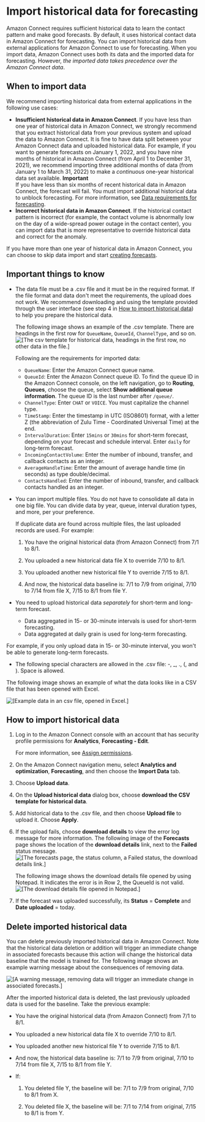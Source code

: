 # Import historical data for forecasting<a name="import-data-for-forecasting"></a>

Amazon Connect requires sufficient historical data to learn the contact pattern and make good forecasts\. By default, it uses historical contact data in Amazon Connect for forecasting\. You can import historical data from external applications for Amazon Connect to use for forecasting\. When you import data, Amazon Connect uses both its data and the imported data for forecasting\. However, *the imported data takes precedence over the Amazon Connect data*\. 

## When to import data<a name="when-import-data-for-forecasting"></a>

We recommend importing historical data from external applications in the following use cases:
+ **Insufficient historical data in Amazon Connect**\. If you have less than one year of historical data in Amazon Connect, we strongly recommend that you extract historical data from your previous system and upload the data to Amazon Connect\. It is fine to have data split between your Amazon Connect data and uploaded historical data\. For example, if you want to generate forecasts on January 1, 2022, and you have nine months of historical in Amazon Connect \(from April 1 to December 31, 2021\), we recommend importing three additional months of data \(from January 1 to March 31, 2022\) to make a *continuous* one\-year historical data set available\. 
**Important**  
If you have less than six months of recent historical data in Amazon Connect, the forecast will fail\. You must import additional historical data to unblock forecasting\. For more information, see [Data requirements for forecasting](data-requirements-for-forecasting.md)\.
+ **Incorrect historical data in Amazon Connect**\. If the historical contact pattern is incorrect \(for example, the contact volume is abnormally low on the day of a wide\-spread power outage in the contact center\), you can import data that is more representative to override historical data and correct for the anomaly\.

If you have more than one year of historical data in Amazon Connect, you can choose to skip data import and start [creating forecasts](create-forecasts.md)\. 

## Important things to know<a name="important-things-to-know-import-forecast"></a>
+ The data file must be a \.csv file and it must be in the required format\. If the file format and data don't meet the requirements, the upload does not work\. We recommend downloading and using the template provided through the user interface \(see step 4 in [How to import historical data](#how-import-data-for-forecasting)\) to help you prepare the historical data\. 

  The following image shows an example of the \.csv template\. There are headings in the first row for `QueueName`, `QueueId`, `ChannelType`, and so on\.  
![\[The csv template for historical data, headings in the first row, no other data in the file.\]](http://docs.aws.amazon.com/connect/latest/adminguide/images/wfm-forecasting-import-template.png)

  Following are the requirements for imported data: 
  + `QueueName`: Enter the Amazon Connect queue name\.
  + `QueueId`: Enter the Amazon Connect queue ID\. To find the queue ID in the Amazon Connect console, on the left navigation, go to **Routing**, **Queues**, choose the queue, select **Show additional queue information**\. The queue ID is the last number after `/queue/`\.
  + `ChannelType`: Enter `CHAT` or `VOICE`\. You must capitalize the channel type\.
  + `TimeStamp`: Enter the timestamp in UTC \(ISO8601\) format, with a letter Z \(the abbreviation of Zulu Time \- Coordinated Universal Time\) at the end\.
  + `IntervalDuration`: Enter `15mins` or `30mins` for short\-term forecast, depending on your forecast and schedule interval\. Enter `daily` for long\-term forecast\.
  + `IncomingContactVolume`: Enter the number of inbound, transfer, and callback contacts as an integer\.
  + `AverageHandleTime`: Enter the amount of average handle time \(in seconds\) as type double/decimal\.
  + `ContactsHandled`: Enter the number of inbound, transfer, and callback contacts handled as an integer\.
+ You can import multiple files\. You do not have to consolidate all data in one big file\. You can divide data by year, queue, interval duration types, and more, per your preference\. 

  If duplicate data are found across multiple files, the last uploaded records are used\. For example:

  1. You have the original historical data \(from Amazon Connect\) from 7/1 to 8/1\. 

  1. You uploaded a new historical data file X to override 7/10 to 8/1\. 

  1. You uploaded another new historical file Y to override 7/15 to 8/1\.

  1. And now, the historical data baseline is: 7/1 to 7/9 from original, 7/10 to 7/14 from file X, 7/15 to 8/1 from file Y\.
+ You need to upload historical data *separately* for short\-term and long\-term forecast\.
  + Data aggregated in 15\- or 30\-minute intervals is used for short\-term forecasting\.
  + Data aggregated at daily grain is used for long\-term forecasting\.

For example, if you only upload data in 15\- or 30\-minute interval, you won't be able to generate long\-term forecasts\. 
+ The following special characters are allowed in the \.csv file: \-, \_, \., \(, and \)\. Space is allowed\.

The following image shows an example of what the data looks like in a CSV file that has been opened with Excel\.

![\[Example data in an csv file, opened in Excel.\]](http://docs.aws.amazon.com/connect/latest/adminguide/images/wfm-forecasting-import-table.png)

## How to import historical data<a name="how-import-data-for-forecasting"></a>

1. Log in to the Amazon Connect console with an account that has security profile permissions for **Analytics**, **Forecasting \- Edit**\. 

   For more information, see [Assign permissions](required-optimization-permissions.md)\. 

1. On the Amazon Connect navigation menu, select **Analytics and optimization**, **Forecasting**, and then choose the **Import Data** tab\.

1. Choose **Upload data**\.

1. On the **Upload historical data** dialog box, choose **download the CSV template for historical data**\. 

1. Add historical data to the \.csv file, and then choose **Upload file** to upload it\. Choose **Apply**\.

1. If the upload fails, choose **download details** to view the error log message for more information\. The following image of the **Forecasts** page shows the location of the **download details** link, next to the **Failed** status message\.  
![\[The forecasts page, the status column, a Failed status, the download details link.\]](http://docs.aws.amazon.com/connect/latest/adminguide/images/wfm-forecasting-import-historical-data-error.png)

   The following image shows the download details file opened by using Notepad\. It indicates the error is in Row 2, the QueueId is not valid\.   
![\[The download details file opened in Notepad.\]](http://docs.aws.amazon.com/connect/latest/adminguide/images/wfm-forecasting-import-historical-data-error-message.png)

1. If the forecast was uploaded successfully, its **Status** = **Complete** and **Date uploaded** = today\. 

## Delete imported historical data<a name="delete-imported-historical-data"></a>

You can delete previously imported historical data in Amazon Connect\. Note that the historical data deletion or addition will trigger an immediate change in associated forecasts because this action will change the historical data baseline that the model is trained for\. The following image shows an example warning message about the consequences of removing data\. 

![\[A warning message, removing data will trigger an immediate change in associated forecasts.\]](http://docs.aws.amazon.com/connect/latest/adminguide/images/wfm-forecasting-delete-imported-data.png)

After the imported historical data is deleted, the last previously uploaded data is used for the baseline\. Take the previous example: 
+ You have the original historical data \(from Amazon Connect\) from 7/1 to 8/1\. 
+ You uploaded a new historical data file X to override 7/10 to 8/1\. 
+ You uploaded another new historical file Y to override 7/15 to 8/1\.
+ And now, the historical data baseline is: 7/1 to 7/9 from original, 7/10 to 7/14 from file X, 7/15 to 8/1 from file Y\.
+ If:

  1. You deleted file Y, the baseline will be: 7/1 to 7/9 from original, 7/10 to 8/1 from X\.

  1. You deleted file X, the baseline will be: 7/1 to 7/14 from original, 7/15 to 8/1 is from Y\.